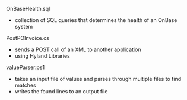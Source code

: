 OnBaseHealth.sql
 - collection of SQL queries that determines the health of an OnBase system

PostPOInvoice.cs
 - sends a POST call of an XML to another application
 - using Hyland Libraries

valueParser.ps1
 - takes an input file of values and parses through multiple files to find matches
 - writes the found lines to an output file 
